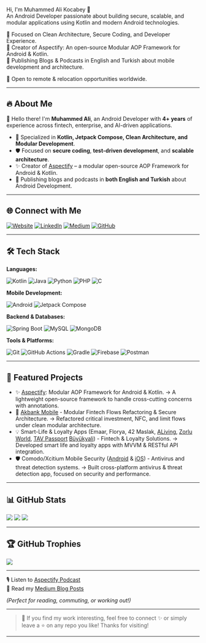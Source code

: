 Hi, I'm Muhammed Ali Kocabey 👋  
An Android Developer passionate about building secure, scalable, and modular applications using Kotlin and modern Android technologies.  

🔹 Focused on Clean Architecture, Secure Coding, and Developer Experience.  
🔹 Creator of Aspectify: An open-source Modular AOP Framework for Android & Kotlin.  
🔹 Publishing Blogs & Podcasts in English and Turkish about mobile development and architecture.

🚀 Open to remote & relocation opportunities worldwide.

---

## 🔥 About Me

👋 Hello there! I'm **Muhammed Ali**, an Android Developer with **4+ years** of experience across fintech, enterprise, and AI-driven applications.

- 🧩 Specialized in **Kotlin, Jetpack Compose, Clean Architecture, and Modular Development**.
- 🛡️ Focused on **secure coding**, **test-driven development**, and **scalable architecture**.
- ✨ Creator of [Aspectify](https://github.com/muhammedalikocabey/aspectify) – a modular open-source AOP Framework for Android & Kotlin.
- 📝 Publishing blogs and podcasts in **both English and Turkish** about Android Development.

---

## 🌐 Connect with Me

[![Website](https://img.shields.io/badge/Website-000?style=for-the-badge&logo=About.me&logoColor=white)](https://muhammedalikocabey.com)
[![LinkedIn](https://img.shields.io/badge/LinkedIn-0077B5?style=for-the-badge&logo=linkedin&logoColor=white)](https://linkedin.com/in/muhammedalikocabey)
[![Medium](https://img.shields.io/badge/Medium-12100E?style=for-the-badge&logo=medium&logoColor=white)](https://medium.com/@muhammedalikocabey)
[![GitHub](https://img.shields.io/badge/GitHub-181717?style=for-the-badge&logo=github&logoColor=white)](https://github.com/muhammedalikocabey)

---

## 🛠️ Tech Stack

**Languages:**

![Kotlin](https://img.shields.io/badge/Kotlin-7F52FF?style=for-the-badge&logo=kotlin&logoColor=white)
![Java](https://img.shields.io/badge/Java-ED8B00?style=for-the-badge&logo=openjdk&logoColor=white)
![Python](https://img.shields.io/badge/Python-3670A0?style=for-the-badge&logo=python&logoColor=white)
![PHP](https://img.shields.io/badge/PHP-777BB4?style=for-the-badge&logo=php&logoColor=white)
![C](https://img.shields.io/badge/C-00599C?style=for-the-badge&logo=c&logoColor=white)

**Mobile Development:**

![Android](https://img.shields.io/badge/Android-3DDC84?style=for-the-badge&logo=android&logoColor=white)
![Jetpack Compose](https://img.shields.io/badge/Jetpack%20Compose-4285F4?style=for-the-badge&logo=jetpack-compose&logoColor=white)

**Backend & Databases:**

![Spring Boot](https://img.shields.io/badge/SpringBoot-6DB33F?style=for-the-badge&logo=spring-boot&logoColor=white)
![MySQL](https://img.shields.io/badge/MySQL-4479A1?style=for-the-badge&logo=mysql&logoColor=white)
![MongoDB](https://img.shields.io/badge/MongoDB-4EA94B?style=for-the-badge&logo=mongodb&logoColor=white)

**Tools & Platforms:**

![Git](https://img.shields.io/badge/Git-F05033?style=for-the-badge&logo=git&logoColor=white)
![GitHub Actions](https://img.shields.io/badge/GitHub%20Actions-2088FF?style=for-the-badge&logo=github-actions&logoColor=white)
![Gradle](https://img.shields.io/badge/Gradle-02303A?style=for-the-badge&logo=gradle&logoColor=white)
![Firebase](https://img.shields.io/badge/Firebase-FFCA28?style=for-the-badge&logo=firebase&logoColor=black)
![Postman](https://img.shields.io/badge/Postman-FF6C37?style=for-the-badge&logo=postman&logoColor=white)

---

## 🚀 Featured Projects

- ✨ [Aspectify](https://github.com/muhammedalikocabey/aspectify): Modular AOP Framework for Android & Kotlin.
  → A lightweight open-source framework to handle cross-cutting concerns with annotations.
- 🏦 [Akbank Mobile](https://play.google.com/store/apps/details?id=com.akbank.android.apps.akbank_direkt&hl=en) - Modular Fintech Flows Refactoring & Secure Architecture.
  → Refactored critical investment, NFC, and limit flows under clean modular architecture.
- 💡 Smart-Life & Loyalty Apps (Emaar, Florya, 42 Maslak, [ALiving](https://play.google.com/store/apps/details?id=com.altamira.acarkent&hl=tr), [Zorlu World](https://play.google.com/store/apps/details?id=com.ehousedigital.zorluworld&hl=tr), [TAV Passport](https://play.google.com/store/apps/details?id=com.altamira.tavpassport&hl=tr)  [Büyükyali](https://play.google.com/store/apps/details?id=com.poisoft.buyukyali&hl=tr)) - Fintech & Loyalty Solutions.
  → Developed smart life and loyalty apps with MVVM & RESTful API integration.
- 🛡️ Comodo/Xcitium Mobile Security ([Android](https://play.google.com/store/apps/details?id=com.comodo.cisme.antivirus&hl=en&pli=1) & [iOS](https://apps.apple.com/us/app/comodo-mobile-security/id1448853386?l=en)) - Antivirus and threat detection systems.
  → Built cross-platform antivirus & threat detection app, focused on security and performance.

---

## 📊 GitHub Stats

![](https://github-readme-stats.vercel.app/api?username=muhammedalikocabey&theme=dracula&hide_border=false&include_all_commits=true&count_private=true)
![](https://github-readme-streak-stats.herokuapp.com/?user=muhammedalikocabey&theme=dracula&hide_border=false)
![](https://github-readme-stats.vercel.app/api/top-langs/?username=muhammedalikocabey&theme=dracula&hide_border=false&layout=compact)

---

## 🏆 GitHub Trophies

![](https://github-profile-trophy.vercel.app/?username=muhammedalikocabey&theme=gruvbox&no-frame=true&margin-w=10)

---

🎙️ Listen to [Aspectify Podcast]([your-podcast-link](https://open.spotify.com/show/7waAQAWmr2WIQNTlTJkkos?si=fad65d7a413248bd))  
📝 Read my [Medium Blog Posts](https://medium.com/@muhammedalikocabey)


*(Perfect for reading, commuting, or working out!)*

---

> 💬 If you find my work interesting, feel free to connect ✨ or simply leave a ⭐ on any repo you like! Thanks for visiting!

---
